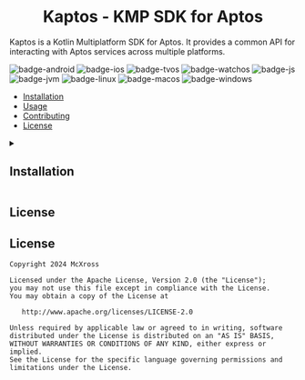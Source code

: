 <h1 align="center">Kaptos - KMP SDK for Aptos</h1>

Kaptos is a Kotlin Multiplatform SDK for Aptos. It provides a common API for interacting with Aptos services across multiple platforms.

![badge-android](http://img.shields.io/badge/Platform-Android-brightgreen.svg?logo=android)
![badge-ios](http://img.shields.io/badge/Platform-iOS-orange.svg?logo=apple)
![badge-tvos](http://img.shields.io/badge/Platform-tvOS-lightgrey.svg?logo=apple)
![badge-watchos](http://img.shields.io/badge/Platform-watchOS-lightgrey.svg?logo=apple)
![badge-js](http://img.shields.io/badge/Platform-NodeJS-yellow.svg?logo=javascript)
![badge-jvm](http://img.shields.io/badge/Platform-JVM-red.svg?logo=openjdk)
![badge-linux](http://img.shields.io/badge/Platform-Linux-lightgrey.svg?logo=linux)
![badge-macos](http://img.shields.io/badge/Platform-macOS-orange.svg?logo=apple)
![badge-windows](http://img.shields.io/badge/Platform-Windows-blue.svg?logo=windows)


- [Installation](#installation)
- [Usage](#usage)
- [Contributing](#contributing)
- [License](#license)

<details>
<summary><h2>Installation</h2></summary>

Kaptos is available on [Maven Central][maven-central] as a Kotlin Multiplatform library. You can either add it to you 
multiplatform project or add it to your platform-specific project.

### Multiplatform Project

Add the following to your common source set:

```kotlin
commonMain.dependencies {
    implementation("com.mcxross.kaptos:kaptos:<version>")
}
```

### Platform-Specific Project

To add Kaptos to a platform-specific project, you can add the following to your platform-specific source set:

#### Android

Kaptos provides two flavors for Android: `kaptos-android` and `kaptos-android-debug`. The `kaptos-android` flavor is
optimized for release builds, while the `kaptos-android-debug` flavor is optimized for debug builds.

```kotlin
dependencies {
    implementation("com.mcxross.kaptos:kaptos-android:<version>")
}
```

#### iOS

Kaptos provides artifacts for both iOS arm64 and x64 architectures. You can add the following to your iOS project:

##### iOS Arm64

```kotlin
dependencies {
    implementation("com.mcxross.kaptos:kaptos-iosArm64:<version>")
}
```

##### iOS x64

```kotlin
dependencies {
    implementation("com.mcxross.kaptos:kaptos-iosX64:<version>")
}
```

#### macOS

```kotlin
dependencies {
    implementation("com.mcxross.kaptos:kaptos-macos:<version>")
}
```

#### tvOS

```kotlin
dependencies {
    implementation("com.mcxross.kaptos:kaptos-tvos:<version>")
}
```

#### watchOS

Kaptos provides artifacts for both watchOS arm32, arm64 and x64 architectures. You can add the following to your watchOS project:

```kotlin
dependencies {
    implementation("com.mcxross.kaptos:kaptos-watchosarm32:<version>")
}
```

```kotlin
dependencies {
    implementation("com.mcxross.kaptos:kaptos-watchosarm64:<version>")
}
```

```kotlin
dependencies {
    implementation("com.mcxross.kaptos:kaptos-watchosx64:<version>")
}
```

#### Js

```kotlin
dependencies {
    implementation("com.mcxross.kaptos:kaptos-js:<version>")
}
```

#### JVM

```kotlin
dependencies {
    implementation("com.mcxross.kaptos:kaptos-jvm:<version>")
}
```

#### Linux

Kaptos provides artifacts for both Linux arm64 and x64 architectures. You can add the following to your Linux project:

```kotlin
dependencies {
    implementation("com.mcxross.kaptos:kaptos-linuxarm64:<version>")
}
```

```kotlin
dependencies {
    implementation("com.mcxross.kaptos:kaptos-linuxx64:<version>")
}
```

#### Windows

```kotlin
dependencies {
    implementation("com.mcxross.kaptos:kaptos-mingw:<version>")
}
```

</details>

## License

## License

    Copyright 2024 McXross

    Licensed under the Apache License, Version 2.0 (the "License");
    you may not use this file except in compliance with the License.
    You may obtain a copy of the License at

       http://www.apache.org/licenses/LICENSE-2.0

    Unless required by applicable law or agreed to in writing, software
    distributed under the License is distributed on an "AS IS" BASIS,
    WITHOUT WARRANTIES OR CONDITIONS OF ANY KIND, either express or implied.
    See the License for the specific language governing permissions and
    limitations under the License.

[maven-central]: https://search.maven.org/search?q=g:com.mcxross.kaptos

